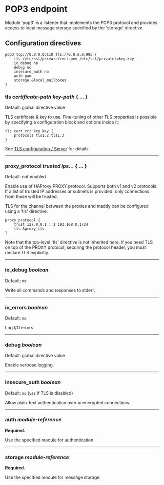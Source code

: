 # POP3 endpoint

Module 'pop3' is a listener that implements the POP3 protocol and provides access to local message storage specified by the 'storage' directive.

## Configuration directives

```
pop3 tcp://0.0.0.0:110 tls://0.0.0.0:995 {
    tls /etc/ssl/private/cert.pem /etc/ssl/private/pkey.key
    io_debug no
    debug no
    insecure_auth no
    auth pam
    storage &local_mailboxes
}
```

### tls _certificate-path_ _key-path_ { ... }
Default: global directive value

TLS certificate & key to use. Fine-tuning of other TLS properties is possible by specifying a configuration block and options inside it:

```
tls cert.crt key.key {
    protocols tls1.2 tls1.3
}
```

See [TLS configuration / Server](/reference/tls/#server-side) for details.

---

### proxy_protocol _trusted ips..._ { ... }
Default: not enabled

Enable use of HAProxy PROXY protocol. Supports both v1 and v2 protocols.
If a list of trusted IP addresses or subnets is provided, only connections
from those will be trusted.

TLS for the channel between the proxies and maddy can be configured
using a 'tls' directive:
```
proxy_protocol {
    trust 127.0.0.1 ::1 192.168.0.1/24
    tls &proxy_tls
}
```
Note that the top-level 'tls' directive is not inherited here. If you
need TLS on top of the PROXY protocol, securing the protocol header,
you must declare TLS explicitly.

---

### io_debug _boolean_
Default: `no`

Write all commands and responses to stderr.

---

### io_errors _boolean_
Default: `no`

Log I/O errors.

---

### debug _boolean_
Default: global directive value

Enable verbose logging.

---

### insecure_auth _boolean_
Default: `no` (`yes` if TLS is disabled)

Allow plain-text authentication over unencrypted connections.

---

### auth _module-reference_
**Required.**

Use the specified module for authentication.

---

### storage _module-reference_
**Required.**

Use the specified module for message storage.

